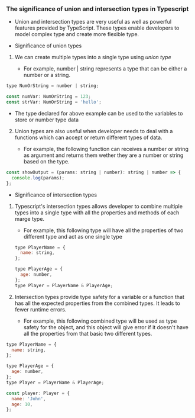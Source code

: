 <h3> The significance of union and intersection types in Typescript</h3>

- Union and intersection types are very useful as well as powerful features provided by TypeScript. These types enable developers to model complex type and create more flexible type.

- Significance of union types

1. We can create multiple types into a single type using _*union type*_

   - For example, number | string represents a type that can be either a number or a string.

```js
type NumOrString = number | string;

const numVar: NumOrString = 123;
const strVar: NumOrString = 'hello';
```

- The type declared for above example can be used to the variables to store or number type data

2. Union types are also useful when developer needs to deal with a functions which can accept or return different types of data.

   - For example, the following function can receives a number or string as argument and returns them wether they are a number or string based on the type.

```js
const showOutput = (params: string | number): string | number => {
  console.log(params);
};
```

- Significance of intersection types

1. Typescript's intersection types allows developer to combine multiple types into a single type with all the properties and methods of each marge type.

   - For example, this following type will have all the properties of two different type and act as one single type

   ```js
   type PlayerName = {
     name: string,
   };

   type PlayerAge = {
     age: number,
   };
   type Player = PlayerName & PlayerAge;
   ```

2. Intersection types provide type safety for a variable or a function that has all the expected properties from the combined types. It leads to fewer runtime errors.

   - For example, this following combined type will be used as type safety for the object, and this object will give error if it doesn't have all the properties from that basic two different types.

```js
type PlayerName = {
  name: string,
};

type PlayerAge = {
  age: number,
};
type Player = PlayerName & PlayerAge;

const player: Player = {
  name: 'John',
  age: 10,
};
```
